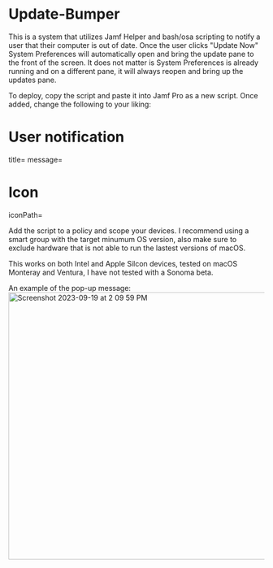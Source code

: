 # Update-Bumper
This is a system that utilizes Jamf Helper and bash/osa scripting to notify a user that their computer is out of date. Once the user clicks "Update Now" System Preferences will automatically open and bring the update pane to the front of the screen.
It does not matter is System Preferences is already running and on a different pane, it will always reopen and bring up the updates pane. 

To deploy, copy the script and paste it into Jamf Pro as a new script.
Once added, change the following to your liking:

# User notification
title=
message=
# Icon
iconPath=

Add the script to a policy and scope your devices. I recommend using a smart group with the target minumum OS version, also make sure to exclude hardware that is not able to run the lastest versions of macOS.

This works on both Intel and Apple Silcon devices, tested on macOS Monteray and Ventura, I have not tested with a Sonoma beta.



An example of the pop-up message:
<img width="526" alt="Screenshot 2023-09-19 at 2 09 59 PM" src="https://github.com/TheMacGamer92/Update-Bumper/assets/145491705/3aa691a6-9923-4072-8725-b1628896642c">

